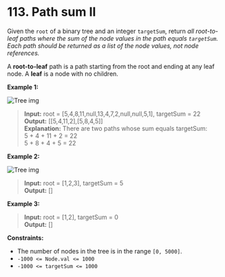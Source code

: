 # 113. Path sum II

Given the `root` of a binary tree and an integer `targetSum`, return *all root-to-leaf paths where the sum of the node values in the path equals `targetSum`. Each path should be returned as a list of the node values, not node references.*

A **root-to-leaf** path is a path starting from the root and ending at any leaf node. A **leaf** is a node with no children.

**Example 1:**

![Tree img](https://assets.leetcode.com/uploads/2021/01/18/pathsumii1.jpg)

> **Input:** root = [5,4,8,11,null,13,4,7,2,null,null,5,1], targetSum = 22 <br>
> **Output:** [[5,4,11,2],[5,8,4,5]] <br>
**Explanation:** There are two paths whose sum equals targetSum: <br>
5 + 4 + 11 + 2 = 22 <br>
5 + 8 + 4 + 5 = 22

**Example 2:**

![Tree img](https://assets.leetcode.com/uploads/2021/01/18/pathsum2.jpg)
> **Input:** root = [1,2,3], targetSum = 5 <br>
> **Output:** [] <br>

**Example 3:**

> **Input:** root = [1,2], targetSum = 0 <br>
> **Output:** []

**Constraints:**

- The number of nodes in the tree is in the range `[0, 5000]`.
- `-1000 <= Node.val <= 1000`
- `-1000 <= targetSum <= 1000`